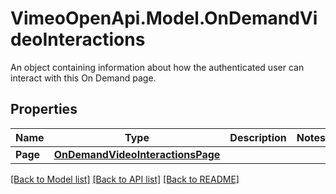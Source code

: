 # VimeoOpenApi.Model.OnDemandVideoInteractions
An object containing information about how the authenticated user can interact with this On Demand page.
## Properties

Name | Type | Description | Notes
------------ | ------------- | ------------- | -------------
**Page** | [**OnDemandVideoInteractionsPage**](OnDemandVideoInteractionsPage.md) |  | 

[[Back to Model list]](../README.md#documentation-for-models) [[Back to API list]](../README.md#documentation-for-api-endpoints) [[Back to README]](../README.md)

